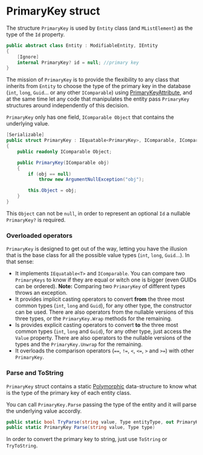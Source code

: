 # PrimaryKey struct

The structure `PrimaryKey` is used by `Entity` class (and `MListElement`) as the type of the `Id` property. 

```C#
public abstract class Entity : ModifiableEntity, IEntity
{
    [Ignore]
    internal PrimaryKey? id = null; //primary key
}
```

The mission of `PrimaryKey` is to provide the flexibility to any class that inherits from `Entity` to choose the type of the primary key in the database (`int`, `long`, `Guid`... or any other `IComparable`) using [PrimaryKeyAttribute](FieldAttributes.md), and at the same time let any code that manipulates the entity pass `PrimaryKey` structures around independently of this decision.

`PrimaryKey` only has one field, `IComparable Object` that contains the underlying value. 

```C#
[Serializable]
public struct PrimaryKey : IEquatable<PrimaryKey>, IComparable, IComparable<PrimaryKey>, ISerializable 
{
    public readonly IComparable Object;

    public PrimaryKey(IComparable obj)
    {
        if (obj == null)
            throw new ArgumentNullException("obj");

        this.Object = obj;
    }
}
````

This `Object` can not be `null`, in order to represent an optional `Id` a nullable `PrimaryKey?` is required.

### Overloaded operators

`PrimaryKey` is designed to get out of the way, letting you have the illusion that is the base class for all the possible value types (`int`, `long`, `Guid`...). In that sense: 

* It implements `IEquatable<T>` and `IComparable`. You can compare two `PrimaryKeys` to know if they are equal or witch one is bigger (even GUIDs can be ordered). **Note:** Comparing two `PrimaryKey` of different types throws an exception. 
* It provides implicit casting operators to convert **from** the three most common types (`int`, `long` and `Guid`), for any other type, the constructor can be used. There are also operators from the nullable versions of this three types, or the `PrimaryKey.Wrap` methods for the remaining.
* Is provides explicit casting operators to convert **to** the three most common types  (`int`, `long` and `Guid`), for any other type, just access the `Value` property. There are also operators to the nullable versions of the types and the `PrimaryKey.Unwrap` for the remaining.
* It overloads the comparison operators (`==`, `!=`, `<`, `<=`, `>` and `>=`) with other `PrimaryKey`.

### Parse and ToString

`PrimaryKey` struct contains a static [Polymorphic<Type>](../Signum.Utilities/Polymorphic.md) data-structure to know what is the type of the primary key of each entity class.

You can call `PrimaryKey.Parse` passing the type of the entity and it will parse the underlying value accordly. 

```C#
public static bool TryParse(string value, Type entityType, out PrimaryKey id)
public static PrimaryKey Parse(string value, Type type)
```

In order to convert the primary key to string, just use `ToString` or `TryToString`. 

